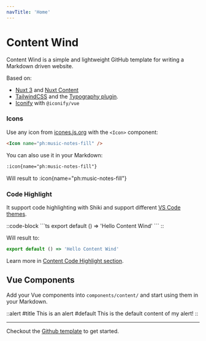 ```yaml
---
navTitle: 'Home'
---
```


# Content Wind

Content Wind is a simple and lightweight GitHub template for writing a Markdown driven website.

Based on:
- [Nuxt 3](https://v3.nuxtjs.org) and [Nuxt Content](https://content.nuxtjs.org)
- [TailwindCSS](https://tailwindcss.com/) and the [Typography plugin](https://tailwindcss.com/docs/typography-plugin).
- [Iconify](https://iconify.design) with `@iconify/vue`

### Icons

Use any icon from [icones.js.org](https://icones.js.org) with the `<Icon>` component:

```html
<Icon name="ph:music-notes-fill" />
```

You can also use it in your Markdown:

```md
:icon{name="ph:music-notes-fill"}
```

Will result to :icon{name="ph:music-notes-fill"}

### Code Highlight

It support code highlighting with Shiki and support different [VS Code themes](https://github.com/shikijs/shiki/blob/main/docs/themes.md#all-themes).

::code-block
\```ts
export default () => 'Hello Content Wind'
\```
::

Will result to:

```ts
export default () => 'Hello Content Wind'
```

Learn more in [Content Code Highlight section](https://content-v2.nuxtjs.org/api/configuration#highlight).

## Vue Components

Add your Vue components into `components/content/` and start using them in your Markdown.

::alert
#title
This is an alert
#default
This is the default content of my alert!
::

---

Checkout the [Github template](https://github.com/Atinux/content-wind) to get started.
